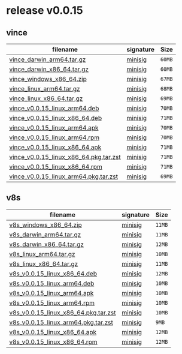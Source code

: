 # release v0.0.15
##  vince
|     filename  |  signature | Size |
| --------------| ----------- | -----|
| [vince_darwin_arm64.tar.gz](https://github.com/vinceanalytics/vince/releases/download/v0.0.15/vince_darwin_arm64.tar.gz) | [minisig](https://github.com/vinceanalytics/vince/releases/download/v0.0.15/vince_darwin_arm64.tar.gz.minisig) | `60MB` |
| [vince_darwin_x86_64.tar.gz](https://github.com/vinceanalytics/vince/releases/download/v0.0.15/vince_darwin_x86_64.tar.gz) | [minisig](https://github.com/vinceanalytics/vince/releases/download/v0.0.15/vince_darwin_x86_64.tar.gz.minisig) | `60MB` |
| [vince_windows_x86_64.zip](https://github.com/vinceanalytics/vince/releases/download/v0.0.15/vince_windows_x86_64.zip) | [minisig](https://github.com/vinceanalytics/vince/releases/download/v0.0.15/vince_windows_x86_64.zip.minisig) | `67MB` |
| [vince_linux_arm64.tar.gz](https://github.com/vinceanalytics/vince/releases/download/v0.0.15/vince_linux_arm64.tar.gz) | [minisig](https://github.com/vinceanalytics/vince/releases/download/v0.0.15/vince_linux_arm64.tar.gz.minisig) | `68MB` |
| [vince_linux_x86_64.tar.gz](https://github.com/vinceanalytics/vince/releases/download/v0.0.15/vince_linux_x86_64.tar.gz) | [minisig](https://github.com/vinceanalytics/vince/releases/download/v0.0.15/vince_linux_x86_64.tar.gz.minisig) | `69MB` |
| [vince_v0.0.15_linux_arm64.deb](https://github.com/vinceanalytics/vince/releases/download/v0.0.15/vince_v0.0.15_linux_arm64.deb) | [minisig](https://github.com/vinceanalytics/vince/releases/download/v0.0.15/vince_v0.0.15_linux_arm64.deb.minisig) | `70MB` |
| [vince_v0.0.15_linux_x86_64.deb](https://github.com/vinceanalytics/vince/releases/download/v0.0.15/vince_v0.0.15_linux_x86_64.deb) | [minisig](https://github.com/vinceanalytics/vince/releases/download/v0.0.15/vince_v0.0.15_linux_x86_64.deb.minisig) | `71MB` |
| [vince_v0.0.15_linux_arm64.apk](https://github.com/vinceanalytics/vince/releases/download/v0.0.15/vince_v0.0.15_linux_arm64.apk) | [minisig](https://github.com/vinceanalytics/vince/releases/download/v0.0.15/vince_v0.0.15_linux_arm64.apk.minisig) | `70MB` |
| [vince_v0.0.15_linux_arm64.rpm](https://github.com/vinceanalytics/vince/releases/download/v0.0.15/vince_v0.0.15_linux_arm64.rpm) | [minisig](https://github.com/vinceanalytics/vince/releases/download/v0.0.15/vince_v0.0.15_linux_arm64.rpm.minisig) | `70MB` |
| [vince_v0.0.15_linux_x86_64.apk](https://github.com/vinceanalytics/vince/releases/download/v0.0.15/vince_v0.0.15_linux_x86_64.apk) | [minisig](https://github.com/vinceanalytics/vince/releases/download/v0.0.15/vince_v0.0.15_linux_x86_64.apk.minisig) | `71MB` |
| [vince_v0.0.15_linux_x86_64.pkg.tar.zst](https://github.com/vinceanalytics/vince/releases/download/v0.0.15/vince_v0.0.15_linux_x86_64.pkg.tar.zst) | [minisig](https://github.com/vinceanalytics/vince/releases/download/v0.0.15/vince_v0.0.15_linux_x86_64.pkg.tar.zst.minisig) | `71MB` |
| [vince_v0.0.15_linux_x86_64.rpm](https://github.com/vinceanalytics/vince/releases/download/v0.0.15/vince_v0.0.15_linux_x86_64.rpm) | [minisig](https://github.com/vinceanalytics/vince/releases/download/v0.0.15/vince_v0.0.15_linux_x86_64.rpm.minisig) | `71MB` |
| [vince_v0.0.15_linux_arm64.pkg.tar.zst](https://github.com/vinceanalytics/vince/releases/download/v0.0.15/vince_v0.0.15_linux_arm64.pkg.tar.zst) | [minisig](https://github.com/vinceanalytics/vince/releases/download/v0.0.15/vince_v0.0.15_linux_arm64.pkg.tar.zst.minisig) | `69MB` |
##  v8s
|     filename  |  signature | Size |
| --------------| ----------- | -----|
| [v8s_windows_x86_64.zip](https://github.com/vinceanalytics/vince/releases/download/v0.0.15/v8s_windows_x86_64.zip) | [minisig](https://github.com/vinceanalytics/vince/releases/download/v0.0.15/v8s_windows_x86_64.zip.minisig) | `11MB` |
| [v8s_darwin_arm64.tar.gz](https://github.com/vinceanalytics/vince/releases/download/v0.0.15/v8s_darwin_arm64.tar.gz) | [minisig](https://github.com/vinceanalytics/vince/releases/download/v0.0.15/v8s_darwin_arm64.tar.gz.minisig) | `11MB` |
| [v8s_darwin_x86_64.tar.gz](https://github.com/vinceanalytics/vince/releases/download/v0.0.15/v8s_darwin_x86_64.tar.gz) | [minisig](https://github.com/vinceanalytics/vince/releases/download/v0.0.15/v8s_darwin_x86_64.tar.gz.minisig) | `12MB` |
| [v8s_linux_arm64.tar.gz](https://github.com/vinceanalytics/vince/releases/download/v0.0.15/v8s_linux_arm64.tar.gz) | [minisig](https://github.com/vinceanalytics/vince/releases/download/v0.0.15/v8s_linux_arm64.tar.gz.minisig) | `10MB` |
| [v8s_linux_x86_64.tar.gz](https://github.com/vinceanalytics/vince/releases/download/v0.0.15/v8s_linux_x86_64.tar.gz) | [minisig](https://github.com/vinceanalytics/vince/releases/download/v0.0.15/v8s_linux_x86_64.tar.gz.minisig) | `11MB` |
| [v8s_v0.0.15_linux_x86_64.deb](https://github.com/vinceanalytics/vince/releases/download/v0.0.15/v8s_v0.0.15_linux_x86_64.deb) | [minisig](https://github.com/vinceanalytics/vince/releases/download/v0.0.15/v8s_v0.0.15_linux_x86_64.deb.minisig) | `12MB` |
| [v8s_v0.0.15_linux_arm64.deb](https://github.com/vinceanalytics/vince/releases/download/v0.0.15/v8s_v0.0.15_linux_arm64.deb) | [minisig](https://github.com/vinceanalytics/vince/releases/download/v0.0.15/v8s_v0.0.15_linux_arm64.deb.minisig) | `10MB` |
| [v8s_v0.0.15_linux_arm64.apk](https://github.com/vinceanalytics/vince/releases/download/v0.0.15/v8s_v0.0.15_linux_arm64.apk) | [minisig](https://github.com/vinceanalytics/vince/releases/download/v0.0.15/v8s_v0.0.15_linux_arm64.apk.minisig) | `10MB` |
| [v8s_v0.0.15_linux_arm64.rpm](https://github.com/vinceanalytics/vince/releases/download/v0.0.15/v8s_v0.0.15_linux_arm64.rpm) | [minisig](https://github.com/vinceanalytics/vince/releases/download/v0.0.15/v8s_v0.0.15_linux_arm64.rpm.minisig) | `10MB` |
| [v8s_v0.0.15_linux_x86_64.pkg.tar.zst](https://github.com/vinceanalytics/vince/releases/download/v0.0.15/v8s_v0.0.15_linux_x86_64.pkg.tar.zst) | [minisig](https://github.com/vinceanalytics/vince/releases/download/v0.0.15/v8s_v0.0.15_linux_x86_64.pkg.tar.zst.minisig) | `10MB` |
| [v8s_v0.0.15_linux_arm64.pkg.tar.zst](https://github.com/vinceanalytics/vince/releases/download/v0.0.15/v8s_v0.0.15_linux_arm64.pkg.tar.zst) | [minisig](https://github.com/vinceanalytics/vince/releases/download/v0.0.15/v8s_v0.0.15_linux_arm64.pkg.tar.zst.minisig) | `9MB` |
| [v8s_v0.0.15_linux_x86_64.apk](https://github.com/vinceanalytics/vince/releases/download/v0.0.15/v8s_v0.0.15_linux_x86_64.apk) | [minisig](https://github.com/vinceanalytics/vince/releases/download/v0.0.15/v8s_v0.0.15_linux_x86_64.apk.minisig) | `12MB` |
| [v8s_v0.0.15_linux_x86_64.rpm](https://github.com/vinceanalytics/vince/releases/download/v0.0.15/v8s_v0.0.15_linux_x86_64.rpm) | [minisig](https://github.com/vinceanalytics/vince/releases/download/v0.0.15/v8s_v0.0.15_linux_x86_64.rpm.minisig) | `12MB` |
